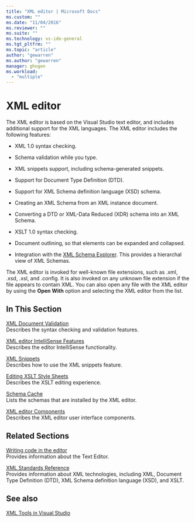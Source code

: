 ```yaml
---
title: "XML editor | Microsoft Docs"
ms.custom: ""
ms.date: "11/04/2016"
ms.reviewer: ""
ms.suite: ""
ms.technology: vs-ide-general
ms.tgt_pltfrm: ""
ms.topic: "article"
author: "gewarren"
ms.author: "gewarren"
manager: ghogen
ms.workload: 
  - "multiple"
---
```

# XML editor

The XML editor is based on the Visual Studio text editor, and includes additional support for the XML languages. The XML editor includes the following features:
  
-   XML 1.0 syntax checking.
  
-   Schema validation while you type.
  
-   XML snippets support, including schema-generated snippets.
  
-   Support for Document Type Definition (DTD).
  
-   Support for XML Schema definition language (XSD) schema.
  
-   Creating an XML Schema from an XML instance document.
  
-   Converting a DTD or XML-Data Reduced (XDR) schema into an XML Schema.
  
-   XSLT 1.0 syntax checking.
  
-   Document outlining, so that elements can be expanded and collapsed.
  
-   Integration with the [XML Schema Explorer](../xml-tools/xml-schema-explorer.md). This provides a hierarchal view of XML Schemas.

The XML editor is invoked for well-known file extensions, such as .xml, .xsd, .xsl, and .config. It is also invoked on any unknown file extension if the file appears to contain XML. You can also open any file with the XML editor by using the **Open With** option and selecting the XML editor from the list.

## In This Section

[XML Document Validation](../xml-tools/xml-document-validation.md)  
Describes the syntax checking and validation features.

[XML editor IntelliSense Features](../xml-tools/xml-editor-intellisense-features.md)  
Describes the editor IntelliSense functionality.

[XML Snippets](../xml-tools/xml-snippets.md)  
Describes how to use the XML snippets feature.

[Editing XSLT Style Sheets](../xml-tools/editing-xslt-style-sheets.md)  
Describes the XSLT editing experience.

[Schema Cache](../xml-tools/schema-cache.md)  
Lists the schemas that are installed by the XML editor.

[XML editor Components](../xml-tools/xml-editor-components.md)  
Describes the XML editor user interface components.

## Related Sections

[Writing code in the editor](../ide/writing-code-in-the-code-and-text-editor.md)  
Provides information about the Text Editor.

[XML Standards Reference](http://msdn.microsoft.com/79c78508-c9d0-423a-a00f-672e855de401)  
Provides information about XML technologies, including XML, Document Type Definition (DTD), XML Schema definition language (XSD), and XSLT.

## See also

[XML Tools in Visual Studio](../xml-tools/xml-tools-in-visual-studio.md)